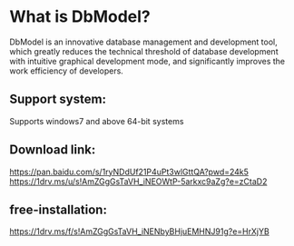 What is DbModel?
===================

DbModel is an innovative database management and development tool, which greatly reduces the technical threshold of database development with intuitive graphical development mode, and significantly improves the work efficiency of developers.

## Support system:

Supports windows7 and above 64-bit systems

## Download link:

https://pan.baidu.com/s/1ryNDdUf21P4uPt3wlGttQA?pwd=24k5
https://1drv.ms/u/s!AmZGgGsTaVH_iNEOWtP-5arkxc9aZg?e=zCtaD2

## free-installation:

https://1drv.ms/f/s!AmZGgGsTaVH_iNENbyBHjuEMHNJ91g?e=HrXjYB
